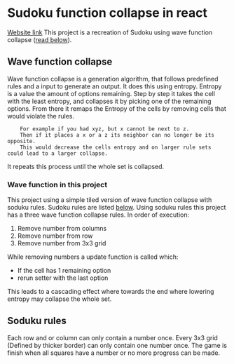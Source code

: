 # Sudoku function collapse in react
[Website link](https://peoplestealusernames.github.io/sudoku-wave-collapse/)
This project is a recreation of Sudoku using wave function collapse ([read below](https://github.com/peoplestealusernames/sudoku-wave-collapse#wave-function-collapse)).

## Wave function collapse
Wave function collapse is a generation algorithm, that follows predefined rules and a input to generate an output.
It does this using entropy. Entropy is a value the amount of options remaining.
Step by step it takes the cell with the least entropy, and collapses it by picking one of the remaining options.
From there it remaps the Entropy of the cells by removing cells that would violate the rules.
``` 
    For example if you had xyz, but x cannot be next to z.
    Then if it places a x or a z its neighbor can no longer be its opposite.
    This would decrease the cells entropy and on larger rule sets could lead to a larger collapse.
```
It repeats this process until the whole set is collapsed.
### Wave function in this project
This project using a simple tiled version of wave function collapse with soduku rules.
Sudoku rules are listed [below](https://github.com/peoplestealusernames/sudoku-wave-collapse#soduku-rules).
Using soduku rules this project has a three wave function collapse rules.
In order of execution:
1. Remove number from columns
2. Remove number from row
3. Remove number from 3x3 grid

While removing numbers a update function is called which:
- If the cell has 1 remaining option
- rerun setter with the last option

This leads to a cascading effect where towards the end where lowering entropy may collapse the whole set.

## Soduku rules
Each row and or column can only contain a number once.
Every 3x3 grid (Defined by thicker border) can only contain one number once.
The game is finish when all squares have a number or no more progress can be made.